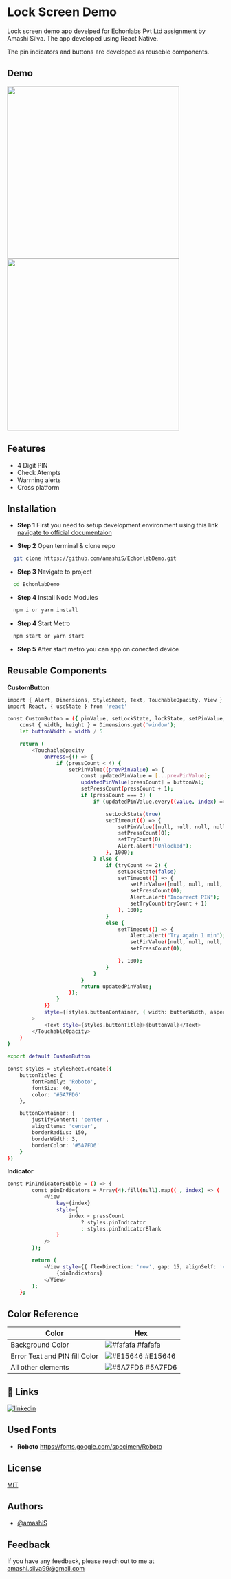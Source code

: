 
# Lock Screen Demo

Lock screen demo app develped for Echonlabs Pvt Ltd assignment by Amashi Silva. The app developed using React Native.

The pin indicators and buttons are developed as reuseble components. 



## Demo

<p float="left">
  <img src="https://github.com/amashiS/EchonlabDemo/assets/122769087/c39321b3-a563-4e48-b013-d28ac64c8d20" width="400" />
  <img src="https://github.com/amashiS/EchonlabDemo/assets/122769087/bad71adb-9a90-49d2-bbc6-f1285ad74ed8" width="400" /> 
</p>

## Features

- 4 Digit PIN
- Check Atempts
- Warrning alerts
- Cross platform


## Installation

- **Step 1** First you need to setup development environment using this link  [navigate to official documentaion](https://reactnative.dev/docs/environment-setup)

- **Step 2** Open terminal & clone repo
```bash
  git clone https://github.com/amashiS/EchonlabDemo.git
```
- **Step 3** Navigate to project
```bash
  cd EchonlabDemo
```
- **Step 4** Install Node Modules
```bash
  npm i or yarn install
```
- **Step 4** Start Metro 
```bash
  npm start or yarn start
```
- **Step 5** After start metro you can app on conected device

## Reusable Components

**CustomButton**
```bash
import { Alert, Dimensions, StyleSheet, Text, TouchableOpacity, View } from 'react-native'
import React, { useState } from 'react'

const CustomButton = ({ pinValue, setLockState, lockState, setPinValue, tryCount, setTryCount, buttonVal, pressCount, setPressCount }) => {
    const { width, height } = Dimensions.get('window');
    let buttonWidth = width / 5

    return (
        <TouchableOpacity
            onPress={() => {
                if (pressCount < 4) {
                    setPinValue((prevPinValue) => {
                        const updatedPinValue = [...prevPinValue];
                        updatedPinValue[pressCount] = buttonVal;
                        setPressCount(pressCount + 1);
                        if (pressCount === 3) {
                            if (updatedPinValue.every((value, index) => value === [1, 2, 3, 4][index])) {

                                setLockState(true)
                                setTimeout(() => {
                                    setPinValue([null, null, null, null]);
                                    setPressCount(0);
                                    setTryCount(0)
                                    Alert.alert("Unlocked");
                                }, 1000);
                            } else {
                                if (tryCount <= 2) {
                                    setLockState(false)
                                    setTimeout(() => {
                                        setPinValue([null, null, null, null]);
                                        setPressCount(0);
                                        Alert.alert("Incorrect PIN");
                                        setTryCount(tryCount + 1)
                                    }, 100);
                                }
                                else {
                                    setTimeout(() => {
                                        Alert.alert("Try again 1 min");
                                        setPinValue([null, null, null, null]);
                                        setPressCount(0);

                                    }, 100);
                                }
                            }
                        }
                        return updatedPinValue;
                    });
                }
            }}
            style={[styles.buttonContainer, { width: buttonWidth, aspectRatio: 1 }]}
        >
            <Text style={styles.buttonTitle}>{buttonVal}</Text>
        </TouchableOpacity>
    )
}

export default CustomButton

const styles = StyleSheet.create({
    buttonTitle: {
        fontFamily: 'Roboto',
        fontSize: 40,
        color: '#5A7FD6'
    },

    buttonContainer: {
        justifyContent: 'center',
        alignItems: 'center',
        borderRadius: 150,
        borderWidth: 3,
        borderColor: '#5A7FD6'
    }
})

```

**Indicator**
```bash
const PinIndicatorBubble = () => {
        const pinIndicators = Array(4).fill(null).map((_, index) => (
            <View
                key={index}
                style={
                    index < pressCount
                        ? styles.pinIndicator
                        : styles.pinIndicatorBlank
                }
            />
        ));

        return (
            <View style={{ flexDirection: 'row', gap: 15, alignSelf: 'center', marginTop: 20 }}>
                {pinIndicators}
            </View>
        );
    };

```
## Color Reference

| Color             | Hex                                                                |
| ----------------- | ------------------------------------------------------------------ |
| Background Color | ![ #fafafa](https://via.placeholder.com/10/FAFAFA?text=+) #fafafa |
| Error Text and PIN fill Color | ![#E15646](https://via.placeholder.com/10/E15646?text=+) #E15646 |
| All other elements | ![#5A7FD6](https://via.placeholder.com/10/5A7FD6?text=+) #5A7FD6 |



## 🔗 Links

[![linkedin](https://img.shields.io/badge/linkedin-0A66C2?style=for-the-badge&logo=linkedin&logoColor=white)](https://www.linkedin.com/in/amashi-silva-106660260)



## Used Fonts
- **Roboto** https://fonts.google.com/specimen/Roboto
## License

[MIT](https://choosealicense.com/licenses/mit/)


## Authors

- [@amashiS](https://github.com/amashiS)


## Feedback

If you have any feedback, please reach out to me at amashi.silva99@gmail.com

